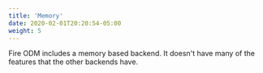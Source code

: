 ```yaml
---
title: 'Memory'
date: 2020-02-01T20:20:54-05:00
weight: 5
---
```


Fire ODM includes a memory based backend. It doesn't have many of the
features that the other backends have.
